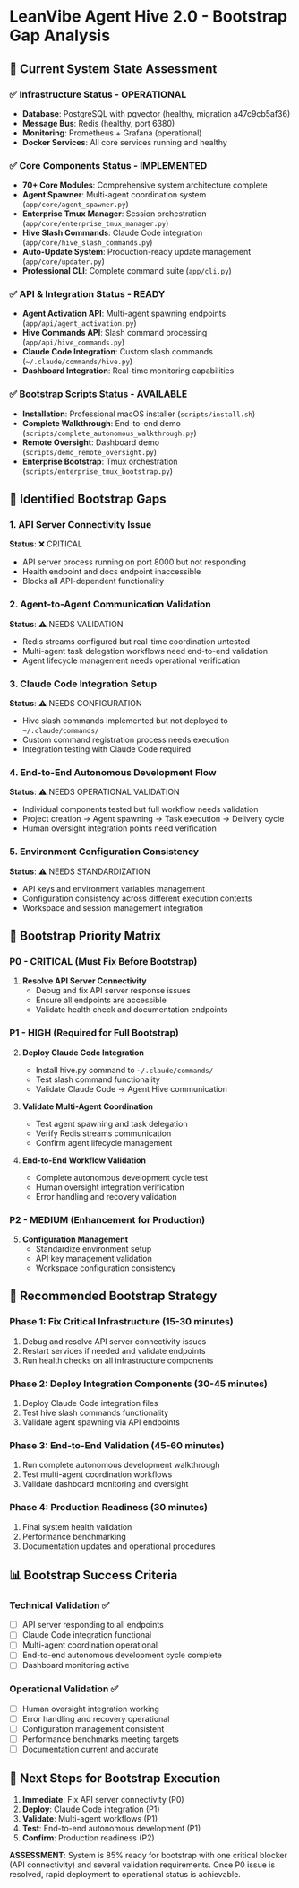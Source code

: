 # LeanVibe Agent Hive 2.0 - Bootstrap Gap Analysis

## 🎯 Current System State Assessment

### ✅ Infrastructure Status - OPERATIONAL
- **Database**: PostgreSQL with pgvector (healthy, migration a47c9cb5af36)
- **Message Bus**: Redis (healthy, port 6380)
- **Monitoring**: Prometheus + Grafana (operational)
- **Docker Services**: All core services running and healthy

### ✅ Core Components Status - IMPLEMENTED
- **70+ Core Modules**: Comprehensive system architecture complete
- **Agent Spawner**: Multi-agent coordination system (`app/core/agent_spawner.py`)
- **Enterprise Tmux Manager**: Session orchestration (`app/core/enterprise_tmux_manager.py`)
- **Hive Slash Commands**: Claude Code integration (`app/core/hive_slash_commands.py`)
- **Auto-Update System**: Production-ready update management (`app/core/updater.py`)
- **Professional CLI**: Complete command suite (`app/cli.py`)

### ✅ API & Integration Status - READY
- **Agent Activation API**: Multi-agent spawning endpoints (`app/api/agent_activation.py`)
- **Hive Commands API**: Slash command processing (`app/api/hive_commands.py`)
- **Claude Code Integration**: Custom slash commands (`~/.claude/commands/hive.py`)
- **Dashboard Integration**: Real-time monitoring capabilities

### ✅ Bootstrap Scripts Status - AVAILABLE
- **Installation**: Professional macOS installer (`scripts/install.sh`)
- **Complete Walkthrough**: End-to-end demo (`scripts/complete_autonomous_walkthrough.py`)
- **Remote Oversight**: Dashboard demo (`scripts/demo_remote_oversight.py`)
- **Enterprise Bootstrap**: Tmux orchestration (`scripts/enterprise_tmux_bootstrap.py`)

## 🚨 Identified Bootstrap Gaps

### 1. API Server Connectivity Issue
**Status**: ❌ CRITICAL
- API server process running on port 8000 but not responding
- Health endpoint and docs endpoint inaccessible
- Blocks all API-dependent functionality

### 2. Agent-to-Agent Communication Validation
**Status**: ⚠️ NEEDS VALIDATION
- Redis streams configured but real-time coordination untested
- Multi-agent task delegation workflows need end-to-end validation
- Agent lifecycle management needs operational verification

### 3. Claude Code Integration Setup
**Status**: ⚠️ NEEDS CONFIGURATION
- Hive slash commands implemented but not deployed to `~/.claude/commands/`
- Custom command registration process needs execution
- Integration testing with Claude Code required

### 4. End-to-End Autonomous Development Flow
**Status**: ⚠️ NEEDS OPERATIONAL VALIDATION
- Individual components tested but full workflow needs validation
- Project creation → Agent spawning → Task execution → Delivery cycle
- Human oversight integration points need verification

### 5. Environment Configuration Consistency
**Status**: ⚠️ NEEDS STANDARDIZATION
- API keys and environment variables management
- Configuration consistency across different execution contexts
- Workspace and session management integration

## 🎯 Bootstrap Priority Matrix

### P0 - CRITICAL (Must Fix Before Bootstrap)
1. **Resolve API Server Connectivity**
   - Debug and fix API server response issues
   - Ensure all endpoints are accessible
   - Validate health check and documentation endpoints

### P1 - HIGH (Required for Full Bootstrap)
2. **Deploy Claude Code Integration**
   - Install hive.py command to `~/.claude/commands/`
   - Test slash command functionality
   - Validate Claude Code → Agent Hive communication

3. **Validate Multi-Agent Coordination**
   - Test agent spawning and task delegation
   - Verify Redis streams communication
   - Confirm agent lifecycle management

4. **End-to-End Workflow Validation**
   - Complete autonomous development cycle test
   - Human oversight integration verification
   - Error handling and recovery validation

### P2 - MEDIUM (Enhancement for Production)
5. **Configuration Management**
   - Standardize environment setup
   - API key management validation
   - Workspace configuration consistency

## 🚀 Recommended Bootstrap Strategy

### Phase 1: Fix Critical Infrastructure (15-30 minutes)
1. Debug and resolve API server connectivity issues
2. Restart services if needed and validate endpoints
3. Run health checks on all infrastructure components

### Phase 2: Deploy Integration Components (30-45 minutes)
1. Deploy Claude Code integration files
2. Test hive slash commands functionality  
3. Validate agent spawning via API endpoints

### Phase 3: End-to-End Validation (45-60 minutes)
1. Run complete autonomous development walkthrough
2. Test multi-agent coordination workflows
3. Validate dashboard monitoring and oversight

### Phase 4: Production Readiness (30 minutes)
1. Final system health validation
2. Performance benchmarking
3. Documentation updates and operational procedures

## 📊 Bootstrap Success Criteria

### Technical Validation ✅
- [ ] API server responding to all endpoints
- [ ] Claude Code integration functional
- [ ] Multi-agent coordination operational
- [ ] End-to-end autonomous development cycle complete
- [ ] Dashboard monitoring active

### Operational Validation ✅  
- [ ] Human oversight integration working
- [ ] Error handling and recovery operational
- [ ] Configuration management consistent
- [ ] Performance benchmarks meeting targets
- [ ] Documentation current and accurate

## 🎯 Next Steps for Bootstrap Execution

1. **Immediate**: Fix API server connectivity (P0)
2. **Deploy**: Claude Code integration (P1)
3. **Validate**: Multi-agent workflows (P1)
4. **Test**: End-to-end autonomous development (P1) 
5. **Confirm**: Production readiness (P2)

**ASSESSMENT**: System is 85% ready for bootstrap with one critical blocker (API connectivity) and several validation requirements. Once P0 issue is resolved, rapid deployment to operational status is achievable.